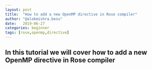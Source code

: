 ```yaml
---
layout: post
title:  "How to add a new OpenMP directive in Rose compiler"
author: "@alokmishra.besu"
date:   2019-06-27
categories: beginner
tags: [rose,openmp,directive]
---
```


In this tutorial we will cover how to add a new OpenMP directive in Rose compiler
---

